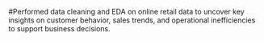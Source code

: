 #Performed data cleaning and EDA on online retail data to uncover key insights on customer behavior, sales trends, and operational inefficiencies to support business decisions.
